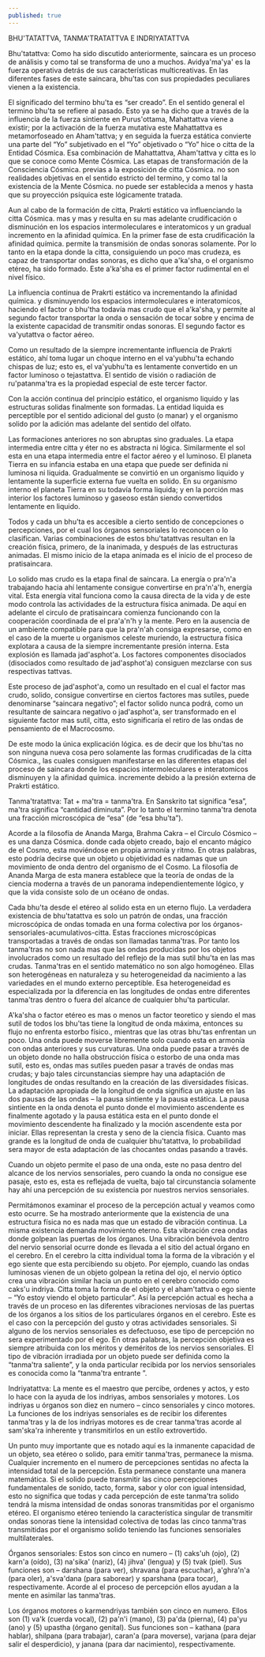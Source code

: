 ```yaml
---
published: true
---
```



BHU'TATATTVA, TANMA'TRATATTVA E INDRIYATATTVA

Bhu'tatattva: Como ha sido discutido anteriormente, saincara es un proceso de análisis y como tal se transforma de uno a muchos. Avidya'ma'ya' es la fuerza operativa detrás de sus características multicreativas. En las diferentes fases de este saincara, bhu'tas con sus propiedades peculiares vienen a la existencia.

El significado del termino bhu'ta es “ser creado”. En el sentido general el termino bhu'ta se refiere al pasado. Esto ya se ha dicho que a través de la influencia de la fuerza sintiente en Purus'ottama, Mahattattva viene a existir; por la activación de la fuerza mutativa este Mahattattva es metamorfoseado en Aham'tattva; y en seguida la fuerza estática convierte una parte del “Yo” subjetivado en el “Yo” objetivado o “Yo” hice o citta de la Entidad Cósmica. Esa combinación de Mahattattva, Aham'tattva y citta es lo que se conoce como Mente Cósmica. Las etapas de transformación de la Consciencia Cósmica. previas a la exposición de citta Cósmica. no son realidades objetivas en el sentido estricto del termino, y como tal la existencia de la Mente Cósmica. no puede ser establecida a menos y hasta que su proyección psíquica este lógicamente tratada.

Aun al cabo de la formación de citta, Prakrti estático va influenciando la citta Cósmica. mas y mas y resulta en su mas adelante crudificación o disminución en los espacios intermoleculares e interatomicos y un gradual incremento en la afinidad química. En la primer fase de esta crudificación la afinidad química. permite la transmisión de ondas sonoras solamente. Por lo tanto en la etapa donde la citta, consiguiendo un poco mas crudeza, es capaz de transportar ondas sonoras, es dicho que a'ka'sha, o el organismo etéreo, ha sido formado. Este a'ka'sha es el primer factor rudimental en el nivel físico.

La influencia continua de Prakrti estático va incrementando la afinidad química. y disminuyendo los espacios intermoleculares e interatomicos, haciendo el factor o bhu'tha todavía mas crudo que el a'ka'sha, y permite al segundo factor transportar la onda o sensación de tocar sobre y encima de la existente capacidad de transmitir ondas sonoras. El segundo factor es va'yutattva o factor aéreo.

Como un resultado de la siempre incrementante influencia de Prakrti estático, ahí toma lugar un choque interno en el va'yubhu'ta echando chispas de luz; esto es, el va'yubhu'ta es lentamente convertido en un factor luminoso o tejastattva. El sentido de visión o radiación de ru'patanma'tra es la propiedad especial de este tercer factor.

Con la acción continua del principio estático, el organismo liquido y las estructuras solidas finalmente son formadas. La entidad liquida es perceptible por el sentido adicional del gusto (o manar) y el organismo solido por la adición mas adelante del sentido del olfato.

Las formaciones anteriores no son abruptas sino graduales. La etapa intermedia entre citta y éter no es abstracta ni lógica. Similarmente el sol esta en una etapa intermedia entre el factor aéreo y el luminoso. El planeta Tierra en su infancia estaba en una etapa que puede ser definida ni luminosa ni liquida. Gradualmente se convirtió en un organismo liquido y lentamente la superficie externa fue vuelta en solido. En su organismo interno el planeta Tierra en su todavía forma liquida; y en la porción mas interior los factores luminoso y gaseoso están siendo convertidos lentamente en liquido.

Todos y cada un bhu'ta es accesible a cierto sentido de concepciones o percepciones, por el cual los órganos sensoriales lo reconocen o lo clasifican. Varias combinaciones de estos bhu'tatattvas resultan en la creación física, primero, de la inanimada, y después de las estructuras animadas. El mismo inicio de la etapa animada es el inicio de el proceso de pratisaincara.

Lo solido mas crudo es la etapa final de saincara. La energía o pra'n'a trabajando hacia ahí lentamente consigue convertirse en pra'n'a'h, energía vital. Esta energía vital funciona como la causa directa de la vida y de este modo controla las actividades de la estructura física animada. De aquí en adelante el circulo de pratisaincara comienza funcionando con la cooperación coordinada de el pra'a'n'h y la mente. Pero en la ausencia de un ambiente compatible para que la pra'n'ah consiga expresarse, como en el caso de la muerte u organismos celeste muriendo, la estructura física explotara a causa de la siempre incrementante presión interna. Esta explosión es llamada jad'asphot'a. Los factores componentes disociados (disociados como resultado de jad'asphot'a) consiguen mezclarse con sus respectivas tattvas.

Este proceso de jad'asphot'a, como un resultado en el cual el factor mas crudo, solido, consigue convertirse en ciertos factores mas sutiles, puede denominarse “saincara negativo”; el factor solido nunca podrá, como un resultante de saincara negativo o jad'asphot'a, ser transformado en el siguiente factor mas sutil, citta, esto significaría el retiro de las ondas de pensamiento de el Macrocosmo.

De este modo la única explicación lógica. es de decir que los bhu'tas no son ninguna nueva cosa pero solamente las formas crudificadas de la citta Cósmica., las cuales consiguen manifestarse en las diferentes etapas del proceso de saincara donde los espacios intermoleculares e interatomicos disminuyen y la afinidad química. incremente debido a la presión externa de Prakrti estático.

Tanma'tratattva: Tat + ma'tra = tanma'tra. En Sanskrito tat significa “esa”, ma'tra significa “cantidad diminuta”. Por lo tanto el termino tanma'tra denota una fracción microscópica de “esa” (de “esa bhu'ta”).

Acorde a la filosofía de Ananda Marga, Brahma Cakra – el Circulo Cósmico – es una danza Cósmica. donde cada objeto creado, bajo el encanto mágico de el Cosmo, esta moviéndose en propia armonía y ritmo. En otras palabras, esto podría decirse que un objeto u objetividad es nadamas que un movimiento de onda dentro del organismo de el Cosmo. La filosofía de Ananda Marga de esta manera establece que la teoría de ondas de la ciencia moderna a través de un panorama independientemente lógico, y que la vida consiste solo de un océano de ondas.

Cada bhu'ta desde el etéreo al solido esta en un eterno flujo. La verdadera existencia de bhu'tatattva es solo un patrón de ondas, una fracción microscópica de ondas tomada en una forma colectiva por los órganos-sensoriales-acumulativos-citta. Estas fracciones microscópicas transportadas a través de ondas son llamadas tanma'tras. Por tanto los tanma'tras no son nada mas que las ondas producidas por los objetos involucrados como un resultado del reflejo de la mas sutil bhu'ta en las mas crudas. Tanma'tras en el sentido matemático no son algo homogéneo. Ellas son heterogéneas en naturaleza y su heterogeneidad da nacimiento a las variedades en el mundo externo perceptible. Esa heterogeneidad es especializada por la diferencia en las longitudes de ondas entre diferentes tanma'tras dentro o fuera del alcance de cualquier bhu'ta particular.

A'ka'sha o factor etéreo es mas o menos un factor teoretico y siendo el mas sutil de todos los bhu'tas tiene la longitud de onda máxima, entonces su flujo no enfrenta estorbo físico., mientras que las otras bhu'tas enfrentan un poco. Una onda puede moverse libremente solo cuando esta en armonía con ondas anteriores y sus curvaturas. Una onda puede pasar a través de un objeto donde no halla obstrucción física o estorbo de una onda mas sutil, esto es, ondas mas sutiles pueden pasar a través de ondas mas crudas; y bajo tales circunstancias siempre hay una adaptación de longitudes de ondas resultando en la creación de las diversidades físicas. La adaptación apropiada de la longitud de onda significa un ajuste en las dos pausas de las ondas – la pausa sintiente y la pausa estática. La pausa sintiente en la onda denota el punto donde el movimiento ascendente es finalmente agotado y la pausa estática esta en el punto donde el movimiento descendente ha finalizado y la moción ascendente esta por iniciar. Ellas representan la cresta y seno de la ciencia física. Cuanto mas grande es la longitud de onda de cualquier bhu'tatattva, lo probabilidad sera mayor de esta adaptación de las chocantes ondas pasando a través.

Cuando un objeto permite el paso de una onda, este no pasa dentro del alcance de los nervios sensoriales, pero cuando la onda no consigue ese pasaje, esto es, esta es reflejada de vuelta, bajo tal circunstancia solamente hay ahí una percepción de su existencia por nuestros nervios sensoriales.

Permitámonos examinar el proceso de la percepción actual y veamos como esto ocurre. Se ha mostrado anteriormente que la existencia de una estructura física no es nada mas que un estado de vibración continua. La misma existencia demanda movimiento eterno. Esta vibración crea ondas donde golpean las puertas de los órganos. Una vibración benévola dentro del nervio sensorial ocurre donde es llevada a el sitio del actual órgano en el cerebro. En el cerebro la citta individual toma la forma de la vibración y el ego siente que esta percibiendo su objeto. Por ejemplo, cuando las ondas luminosas vienen de un objeto golpean la retina del ojo, el nervio óptico crea una vibración similar hacia un punto en el cerebro conocido como caks'u indriya. Citta toma la forma de el objeto y el aham'tattva o ego siente – “Yo estoy viendo el objeto particular”. Así la percepción actual es hecha a través de un proceso en las diferentes vibraciones nerviosas de las puertas de los órganos a los sitios de los particulares órganos en el cerebro. Este es el caso con la percepción del gusto y otras actividades sensoriales. Si alguno de los nervios sensoriales es defectuoso, ese tipo de percepción no sera experimentado por el ego. En otras palabras, la percepción objetiva es siempre atribuida con los méritos y deméritos de los nervios sensoriales. El tipo de vibración irradiada por un objeto puede ser definida como la “tanma'tra saliente”, y la onda particular recibida por los nervios sensoriales es conocida como la “tanma'tra entrante ”.

Indriyatattva: La mente es el maestro que percibe, ordenes y actos, y esto lo hace con la ayuda de los indriyas, ambos sensoriales y motores. Los indriyas u órganos son diez en numero – cinco sensoriales y cinco motores. La funciones de los indriyas sensoriales es de recibir los diferentes tanma'tras y la de los indriyas motores es de crear tanma'tras acorde al sam'ska'ra inherente y transmitirlos en un estilo extrovertido.

Un punto muy importante que es notado aquí es la inmanente capacidad de un objeto, sea etéreo o solido, para emitir tanma'tras, permanece la misma. Cualquier incremento en el numero de percepciones sentidas no afecta la intensidad total de la percepción. Esta permanece constante una manera matemática. Si el solido puede transmitir las cinco percepciones fundamentales de sonido, tacto, forma, sabor y olor con igual intensidad, esto no significa que todas y cada percepción de este tanma'tra solido tendrá la misma intensidad de ondas sonoras transmitidas por el organismo etéreo. El organismo etéreo teniendo la característica singular de transmitir ondas sonoras tiene la intensidad colectiva de todas las cinco tanma'tras transmitidas por el organismo solido teniendo las funciones sensoriales multilaterales.

Órganos sensoriales: Estos son cinco en numero – (1) caks'uh (ojo), (2) karn'a (oído), (3) na'sika' (nariz), (4) jihva' (lengua) y (5) tvak (piel). Sus funciones son – darshana (para ver), shravana (para escuchar), a'ghra'n'a (para oler), a'sva'dana (para saborear) y sparshana (para tocar), respectivamente. Acorde al el proceso de percepción ellos ayudan a la mente en asimilar las tanma'tras.

Los órganos motores o karmendriyas también son cinco en numero. Ellos son (1) va'k (cuerda vocal), (2) pa'n'i (mano), (3) pa'da (pierna), (4) pa'yu (ano) y (5) upastha (órgano genital). Sus funciones son – kathana (para hablar), shilpana (para trabajar), caran'a (para moverse), varjana (para dejar salir el desperdicio), y janana (para dar nacimiento), respectivamente.
